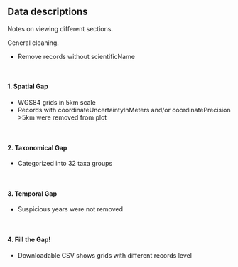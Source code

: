 ## Data descriptions<br>

Notes on viewing different sections.
<br>

General cleaning.
- Remove records without scientificName
<br>


#### 1. Spatial Gap<br>
- WGS84 grids in 5km scale<br> 
- Records with coordinateUncertaintyInMeters and/or coordinatePrecision >5km were removed from plot<br>
<br>

#### 2. Taxonomical Gap<br>
- Categorized into 32 taxa groups<br>
<br>

#### 3. Temporal Gap<br>
- Suspicious years were not removed<br>
<br>

#### 4. Fill the Gap!<br>
- Downloadable CSV shows grids with different records level<br>
<br>